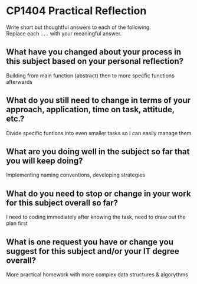 # CP1404 Practical Reflection

Write short but thoughtful answers to each of the following.  
Replace each `...` with your meaningful answer.

## What have you changed about your process in this subject based on your personal reflection?

Building from main function (abstract) then to more specfic functions afterwards

## What do you still need to change in terms of your approach, application, time on task, attitude, etc.?

Divide specific funtions into even smaller tasks so I can easily manage them

## What are you doing well in the subject so far that you will keep doing?

Implementing naming conventions, developing strategies

## What do you need to stop or change in your work for this subject overall so far?

I need to coding immediately after knowing the task, need to draw out the plan first

## What is one request you have or change you suggest for this subject and/or your IT degree overall?

More practical homework with more complex data structures & algorythms

